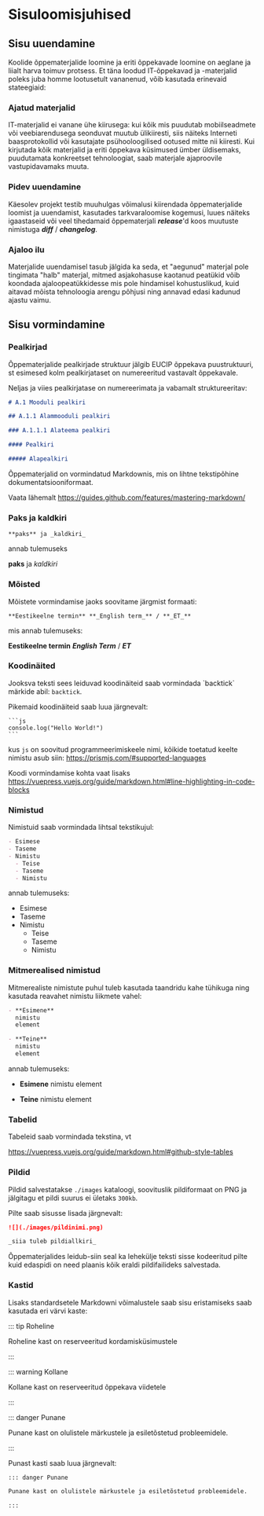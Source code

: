 # Sisuloomisjuhised

## Sisu uuendamine

Koolide õppematerjalide loomine ja eriti õppekavade loomine on aeglane ja liialt harva toimuv protsess. Et täna loodud IT-õppekavad ja -materjalid poleks juba homme lootusetult vananenud, võib kasutada erinevaid stateegiaid:

### Ajatud materjalid

IT-materjalid ei vanane ühe kiirusega: kui kõik mis puudutab mobiilseadmete või veebiarendusega seonduvat muutub ülikiiresti, siis näiteks Interneti baasprotokollid või kasutajate psühooloogilised ootused mitte nii kiiresti. Kui kirjutada kõik materjalid ja eriti õppekava küsimused ümber üldisemaks, puudutamata konkreetset tehnoloogiat, saab materjale ajaproovile vastupidavamaks muuta.

### Pidev uuendamine

Käesolev projekt testib muuhulgas võimalusi kiirendada õppematerjalide loomist ja uuendamist, kasutades tarkvaraloomise kogemusi, luues näiteks igaastaseid või veel tihedamaid õppematerjali **_release_**'d koos muutuste nimistuga **_diff_** / **_changelog_**.

### Ajaloo ilu

Materjalide uuendamisel tasub jälgida ka seda, et "aegunud" materjal pole tingimata "halb" materjal, mitmed asjakohasuse kaotanud peatükid võib koondada ajaloopeatükkidesse mis pole hindamisel kohustuslikud, kuid aitavad mõista tehnoloogia arengu põhjusi ning annavad edasi kadunud ajastu vaimu.

## Sisu vormindamine

### Pealkirjad

Õppematerjalide pealkirjade struktuur jälgib EUCIP õppekava puustruktuuri, st esimesed kolm pealkirjataset on numereeritud vastavalt õppekavale.

Neljas ja viies pealkirjatase on numereerimata ja vabamalt struktureeritav:

```md
# A.1 Mooduli pealkiri

## A.1.1 Alammooduli pealkiri

### A.1.1.1 Alateema pealkiri

#### Pealkiri

##### Alapealkiri
```

Õppematerjalid on vormindatud Markdownis, mis on lihtne tekstipõhine dokumentatsiooniformaat.

Vaata lähemalt https://guides.github.com/features/mastering-markdown/

### Paks ja kaldkiri

```
**paks** ja _kaldkiri_
```

annab tulemuseks

**paks** ja _kaldkiri_

### Mõisted

Mõistete vormindamise jaoks soovitame järgmist formaati:

```
**Eestikeelne termin** **_English term_** / **_ET_**
```

mis annab tulemuseks:

**Eestikeelne termin** **_English Term_** / **_ET_**

### Koodinäited

Jooksva teksti sees leiduvad koodinäiteid saab vormindada \`backtick\` märkide abil: `backtick`.

Pikemaid koodinäiteid saab luua järgnevalt:

````
```js
console.log("Hello World!")
```
````

kus `js` on soovitud programmeerimiskeele nimi, kõikide toetatud keelte nimistu asub siin: https://prismjs.com/#supported-languages

Koodi vormindamise kohta vaat lisaks https://vuepress.vuejs.org/guide/markdown.html#line-highlighting-in-code-blocks

### Nimistud

Nimistuid saab vormindada lihtsal tekstikujul:

```md
- Esimese
- Taseme
- Nimistu
  - Teise
  - Taseme
  - Nimistu
```

annab tulemuseks:

- Esimese
- Taseme
- Nimistu
  - Teise
  - Taseme
  - Nimistu

### Mitmerealised nimistud

Mitmerealiste nimistute puhul tuleb kasutada taandridu kahe tühikuga ning kasutada reavahet nimistu liikmete vahel:

```md
- **Esimene**
  nimistu
  element

- **Teine**
  nimistu
  element
```

annab tulemuseks:

- **Esimene**
  nimistu
  element

- **Teine**
  nimistu
  element

### Tabelid

Tabeleid saab vormindada tekstina, vt

https://vuepress.vuejs.org/guide/markdown.html#github-style-tables

### Pildid

Pildid salvestatakse `./images` kataloogi, soovituslik pildiformaat on PNG ja jälgitagu et pildi suurus ei ületaks `300kb`.

Pilte saab sisusse lisada järgnevalt:

```md
![](./images/pildinimi.png)

_siia tuleb pildiallkiri_
```

Õppematerjalides leidub-siin seal ka lehekülje teksti sisse kodeeritud pilte kuid edaspidi on need plaanis kõik eraldi pildifailideks salvestada.

### Kastid

Lisaks standardsetele Markdowni võimalustele saab sisu eristamiseks saab kasutada eri värvi kaste:

::: tip Roheline

Roheline kast on reserveeritud kordamisküsimustele

:::

::: warning Kollane

Kollane kast on reserveeritud õppekava viidetele

:::

::: danger Punane

Punane kast on olulistele märkustele ja esiletõstetud probleemidele.

:::

Punast kasti saab luua järgnevalt:

```md
::: danger Punane

Punane kast on olulistele märkustele ja esiletõstetud probleemidele.

:::
```
